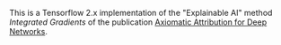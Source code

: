 This is a Tensorflow 2.x implementation of the "Explainable AI" method *Integrated Gradients* of the publication [Axiomatic Attribution for Deep Networks](https://arxiv.org/abs/1703.01365). 
